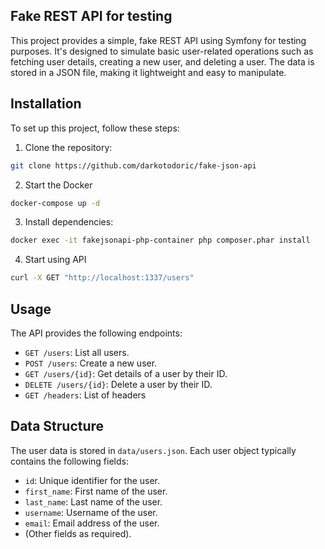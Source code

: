 ## Fake REST API for testing

This project provides a simple, fake REST API using Symfony for testing purposes. It's designed to simulate basic user-related operations such as fetching user details, creating a new user, and deleting a user. The data is stored in a JSON file, making it lightweight and easy to manipulate.

## Installation
To set up this project, follow these steps:

1. Clone the repository:
```bash
git clone https://github.com/darkotodoric/fake-json-api
```

2. Start the Docker
```bash
docker-compose up -d
```

3. Install dependencies:
```bash
docker exec -it fakejsonapi-php-container php composer.phar install
```

4. Start using API
```bash
curl -X GET "http://localhost:1337/users"
```

## Usage

The API provides the following endpoints:

- `GET /users`: List all users.
- `POST /users`: Create a new user.
- `GET /users/{id}`: Get details of a user by their ID.
- `DELETE /users/{id}`: Delete a user by their ID.
- `GET /headers`: List of headers

## Data Structure

The user data is stored in `data/users.json`. Each user object typically contains the following fields:

- `id`: Unique identifier for the user.
- `first_name`: First name of the user.
- `last_name`: Last name of the user.
- `username`: Username of the user.
- `email`: Email address of the user.
- (Other fields as required).
